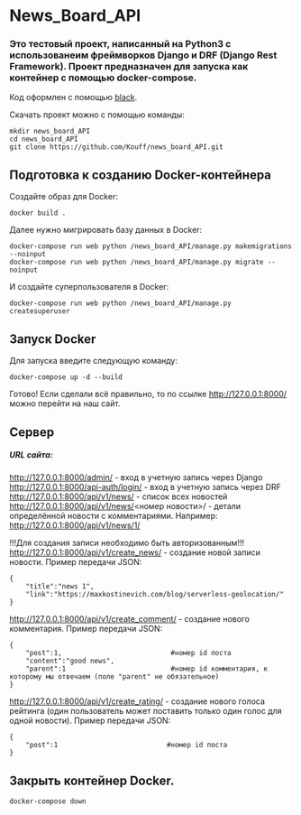 # News_Board_API
### Это тестовый проект, написанный на Python3 с использованеим фреймворков Django и DRF (Django Rest Framework). Проект предназначен для запуска как контейнер с помощью docker-compose.
Код оформлен с помощью [black](https://github.com/psf/black "Black is the uncompromising Python code formatter.").

Скачать проект можно с помощью команды:
```
mkdir news_board_API
cd news_board_API
git clone https://github.com/Kouff/news_board_API.git
```
## Подготовка к созданию Docker-контейнера
Создайте образ для Docker:
```
docker build .
```
Далее нужно мигрировать базу данных в Docker:
```
docker-compose run web python /news_board_API/manage.py makemigrations --noinput
docker-compose run web python /news_board_API/manage.py migrate --noinput
```
И создайте суперпользователя в Docker:
```
docker-compose run web python /news_board_API/manage.py createsuperuser
```
## Запуск Docker
Для запуска введите следующую команду:
```
docker-compose up -d --build
```
Готово! Если сделали всё правильно, то по ссылке http://127.0.0.1:8000/ можно перейти на наш сайт.
## Сервер
##### URL сайта:
http://127.0.0.1:8000/admin/ - вход в учетную запись через Django
http://127.0.0.1:8000/api-auth/login/ - вход в учетную запись через DRF
http://127.0.0.1:8000/api/v1/news/ - список всех новостей
http://127.0.0.1:8000/api/v1/news/<номер новости>/ - детали определённой новости с комментариями. Например:
http://127.0.0.1:8000/api/v1/news/1/

!!!Для создания записи необходимо быть авторизованным!!!
http://127.0.0.1:8000/api/v1/create_news/ - создание новой записи новости. Пример передачи JSON:
```
{
    "title":"news 1",
    "link":"https://maxkostinevich.com/blog/serverless-geolocation/"
}
```
http://127.0.0.1:8000/api/v1/create_comment/ - создание нового комментария. Пример передачи JSON:
```
{
    "post":1,                           #номер id поста
    "content":"good news",
    "parent":1                          #номер id комментария, к которому мы отвечаем (поле "parent" не обязательное)
}
```
http://127.0.0.1:8000/api/v1/create_rating/ - создание нового голоса рейтинга (один пользователь может поставить только один голос для одной новости). Пример передачи JSON:
```
{
    "post":1                           #номер id поста
}
```
## Закрыть контейнер Docker.
```
docker-compose down
```
